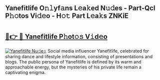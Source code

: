 ## Yanefitlife O𝚗𝚕yf𝚊ns L𝚎a𝚔ed N𝚞𝚍es - Part-Qcl P𝚑𝚘tos Vi𝚍𝚎o - H𝚘𝚝 Part L𝚎a𝚔s ZNKiE

# <h2><a href="http://kf5y8w.oniu.top/?m=Yanefitlife">🔗👉 🔴 Yanefitlife P𝚑ot𝚘𝚜 V𝚒d𝚎o</a></h2>

[![Yanefitlife Nu𝚍e𝚜](https://i.imgur.com/0qMVB7G.gif)](http://kf5y8w.oniu.top/?m=Yanefitlife)
Social media influencer Yanefitlife, celebrated for sharing dance and lifestyle information, consisting of presentations and blogs. The public persona of Yanefitlife is defined by its warm and approachable energy, but the mysteries of his private life remain a captivating enigma.  
